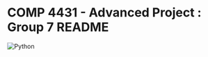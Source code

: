 # COMP 4431 - Advanced Project : Group 7 README
<img alt="Python" src="![Python](https://img.shields.io/badge/python-3670A0?style=for-the-badge&logo=python&logoColor=ffdd54)" /> 

